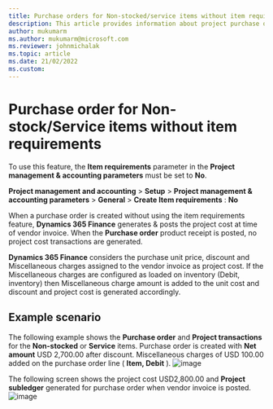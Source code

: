 ```yaml
---
title: Purchase orders for Non-stocked/service items without item requirements
description: This article provides information about project purchase orders for Non-stock/service items without item requirements.
author: mukumarm
ms.author: mukumarm@microsoft.com
ms.reviewer: johnmichalak
ms.topic: article
ms.date: 21/02/2022
ms.custom:
---
```


# Purchase order for Non-stock/Service items without item requirements

To use this feature, the **Item requirements** parameter in the **Project management & accounting parameters** must be set to **No**.

**Project management and accounting** \> **Setup** \> **Project management & accounting parameters** \> **General** \> **Create Item requirements** : **No**

When a purchase order is created without using the item requirements feature, **Dynamics 365 Finance** generates & posts the project cost at time of vendor invoice. When the **Purchase order** product receipt is posted, no project cost transactions are generated.

**Dynamics 365 Finance** considers the purchase unit price, discount and Miscellaneous charges assigned to the vendor invoice as project cost. If the Miscellaneous charges are configured as loaded on inventory (Debit, inventory) then Miscellaneous charge amount is added to the unit cost and discount and project cost is generated accordingly.

## Example scenario

The following example shows the **Purchase order** and **Project transactions** for the **Non-stocked** or **Service** items. Purchase order is created with **Net amount** USD 2,700.00 after discount. Miscellaneous charges of USD 100.00 added on the purchase order line ( **Item, Debit** ).
![image](https://user-images.githubusercontent.com/103096040/220301641-f17887ad-8aa4-4e0e-a7dc-55ad5ab17f6b.png)


The following screen shows the project cost USD2,800.00 and **Project subledger** generated for purchase order when vendor invoice is posted. 
![image](https://user-images.githubusercontent.com/103096040/220301766-9137d971-5d98-4e7b-bcf2-c30653bff97a.png)

